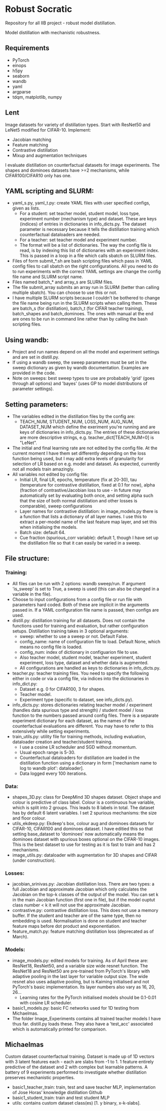 # Robust Socratic
Repository for all IIB project - robust model distillation.

Model distillation with mechanistic robustness.

## Requirements
- PyTorch
- einops
- h5py
- seaborn
- wandb
- yaml
- argparse
- tdqm, matplotlib, numpy

## Lent
Image datasets for variety of distillation types. Start with ResNet50 and LeNet5 modified for CIFAR-10. Implement:
- Jacobian matching
- Feature matching
- Contrastive distillation
- Mixup and augmentation techniques

I evaluate distillation on counterfactual datasets for image experiments. The shapes and dominoes datasets have >=2 mechanisms, while CIFAR100/CIFAR10 only has one.

## YAML scripting and SLURM:
- yaml_s.py, yaml_t.py: create YAML files with user specified configs, given as lists.
  - For a student: set teacher model, student model, loss type, experiment number (mechanism type) and dataset. These are keys (indices) of entries in dictionaries in info_dicts.py. The dataset parameter is necessary because it tells the distillation training which counterfactual dataloaders are needed.
  - For a teacher: set teacher model and experiment number.
  - The format will be a list of dictionaries. The way the config file is read, is by indexing this list of dictionaries with an experiment index. This is passed in a loop in a file which calls sbatch on SLURM files.
- Files of form submit_\*.sh are bash scripting files which pass in YAML config files to call sbatch on the right configurations. All you need to do to run experiments with the correct YAML settings are change the config file name and SLURM script name.
- Files named batch_* and array_s are SLURM files.
- The file submit_array submits an array run in SLURM (better than calling multiple sbatch). You can choose to use this or not.
- I have multiple SLURM scripts because I couldn't be bothered to change the file name being run in the SLURM scripts when calling them. These are batch_s (for distillation), batch_t (for CIFAR teacher training), batch_shapes and batch_dominoes. The ones with manual at the end are ones to be run in command line rather than by calling the bash scripting files.

## Using wandb:
- Project and run names depend on all the model and experiment settings and are set in distill.py.
- If using a wandb sweep, the sweep parameters must be set in the sweep dictionary as given by wandb documentation. Examples are provided in the code.
- Note on sweeps: best sweep types to use are probabably 'grid' (goes through all options) and 'bayes' (uses GP to model distributions of parameter settings).

## Setting parameters:
- The variables edited in the distillation files by the config are:
  - TEACH_NUM, STUDENT_NUM, LOSS_NUM, AUG_NUM, DATASET_NUM which define the exeriment you're running and are keys of dictionaries in info_dicts.py. The entries of these dictionaries are more descriptive strings, e.g. teacher_dict[TEACH_NUM=0] is "LeNet".
- The initial and final learning rate are not edited by the config file. At the current moment I have them set differently depending on the loss function being used, but I may add extra levels of granularity for selection of LR based on e.g. model and dataset. As expected, currently not all models train amazingly.
- All variables not edited by config file:
  - Initial LR, final LR, epochs, temperature (fix at 20-30), tau (temperature for contrastive distillation, fixed at 0.1 for now), alpha (fraction of contrastive/Jacobian loss to use - in future may automatically set by evaluating both once, and setting alpha such that the size of both normal distillation and other losses is comparable), sweep configurations
  - Layer names for contrastive distillation: in image_models.py there is a function that lists a dictionary of all layer names. I use this to extract a per-model name of the last feature map layer, and set this when initialising the models.
  - Batch size: default 64.
  - Cue fraction (spurious_corr variable): default 1, though I have set up the distillation file so that it can easily be varied in a sweep.

## File structure:
### Training:
- All files can be run with 2 options: wandb sweep/run. If argument 'is_sweep' is set to True, a sweep is used (this can also be changed in a variable in the file).
- Choose to input configurations from a config file or run file with parameters hard coded. Both of these are implicit in the arguments passed in. If a YAML configuration file name is passed, then configs are used.
- distill.py: distillation training for all datasets. Does not contain the functions used for training and evaluation, but rather configuration setups. Distillation training takes in 3 optional arguments: 
  - sweep: whether to use a sweep or not. Default False.
  - config_name: name of configuration file to load. Default None, which means no config file is loaded.
  - config_num: index of dictionary in configuarion file to use.
  - Also teacher model, student model, teacher experiment, student experiment, loss type, dataset and whether data is augmented.
  - All configurations are handled as keys to dictionaries in info_dicts.py.
- teacher.py: teacher training files. You need to specify the following either in code or via a config file, via indices into the dictionaries in info_dict.py:
  - Dataset e.g. 0 for CIFAR100, 3 for shapes.
  - Teacher model.
  - Experiment type (specific to dataset, see info_dicts.py).
- info_dicts.py: stores dictionaries relating teacher model / experiment (handles data spurious type and strength) / student model / loss function to the numbers passed around config files. There is a separate experiment dictionary for each dataset, as the names of the counterfactual evaluations are different. You may have to refer to this extensively while setting experiments.
- train_utils.py: utility file for training methods, including evaluation, dataloader creation and teacher/student training.
  - I use a cosine LR scheduler and SGD without momentum.
  - Usual epoch range is 5-30.
  - Counterfactual dataloaders for distillation are loaded in the distillation function using a dictionary in form ['mechanism name to log to wandb plot': dataloader].
  - Data logged every 100 iterations.

### Data:
- shapes_3D.py: class for DeepMind 3D shapes dataset. Object shape and colour is predictive of class label. Colour is a continuous hue variable, which is split into 2 groups. This leads to 8 labels in total. The dataset has by default 6 latent variables. I set 2 spurious mechanisms: the size and floor colour.
- utils_ekdeep.py: Ekdeep's box, colour aug and dominoes datasets for CIFAR-10, CIFAR100 and dominoes dataset. I have editied this so that setting base_dataset to 'dominoes' now automatically means the dominoes dataset with spurious boxes optional on the CIFAR-10 images. This is the best dataset to use for testing as it is fast to train and has 2 mechanisms.
- image_utils.py: dataloader with augmentation for 3D shapes and CIFAR (under construction).

### Losses:
- jacobian_srinivas.py: Jacobian distillation loss. There are two types: a full Jacobian and approximate Jacobian which only calculates the Jacobian on the top-k classes of the output of the model. You can set k in the main Jacobian function (first one in file), but if the model ouptut class number < k it will not use the approximate Jacobian.
- contrastive.py: contrastive distillation loss. This does not use a memory buffer. If the student and teacher are of the same type, then no embedding is used. Normalisation is done on student and teacher feature maps before dot product and exponentiation.
- feature_match.py: feature matching distillation loss (deprecated as of March).

### Models:
- image_models.py: edited models for training. As of April these are: ResNet18, ResNet50, and a variable size wide resnet function. The ResNet18 and ResNet50 are pre-trained from PyTorch's library with adaptive pooling in the last layer for variable output size. The wide resnet also uses adaptive pooling, but is Kaiming initialised and not PyTorch's basic implementation. Its layer numbers also vary as 16, 20, 26...
  - Learning rates for the PyTorch initialised models should be 0.1-0.01 with cosine LR scheduler.
- basic1_models.py: basic FC networks used for 1D testing from Michaelmas.
- The folder Image_Experiments contains all trained teacher models I have thus far. distill.py loads these. They also have a 'test_acc' associated which is automatically printed for comparison.

## Michaelmas
Custom dataset counterfactual training. Dataset is made up of 1D vectors with 3 latent features each - each are slabs from -1 to 1. 1 feature entirely predictive of the dataset and 2 with complex but learnable patterns. A battery of 9 experiments performed to investigate whether distillation preserves mechanistic properties.

- basic1_teacher_train: train, test and save teacher MLP, implementation of Jose Horas’ knowledge distillation Github
- basic1_student_train: train and test student MLP
- utils: contains custom dataset class(es) [1. y binary, x-k-slabs].

